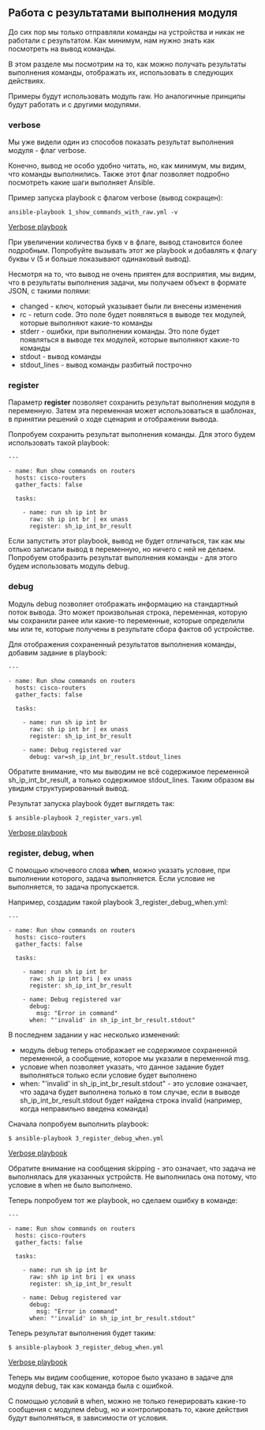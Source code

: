 ## Работа с результатами выполнения модуля

До сих пор мы только отправляли команды на устройства и никак не работали с результатом.
Как минимум, нам нужно знать как посмотреть на вывод команды.

В этом разделе мы посмотрим на то, как можно получать результаты выполнения команды, отображать их, использовать в следующих действиях.

Примеры будут использовать модуль raw.
Но аналогичные принципы будут работать и с другими модулями.

### verbose

Мы уже видели один из способов показать результат выполнения модуля - флаг verbose.

Конечно, вывод не особо удобно читать, но, как минимум, мы видим, что команды выполнились.
Также этот флаг позволяет подробно посмотреть какие шаги выполняет Ansible.

Пример запуска playbook с флагом verbose (вывод сокращен):
```
ansible-playbook 1_show_commands_with_raw.yml -v
```

[Verbose playbook](https://raw.githubusercontent.com/natenka/PyNEng/master/book/chapter15/images/playbook-verbose.png)

При увеличении количества букв v в флаге, вывод становится более подробным.
Попробуйте вызывать этот же playbook и добавлять к флагу буквы v (5 и больше показывают одинаковый вывод).

Несмотря на то, что вывод не очень приятен для восприятия, мы видим, что в результаты выполнения задачи, мы получаем объект в формате JSON, с такими полями:
* changed - ключ, который указывает были ли внесены изменения
* rc - return code. Это поле будет появляться в выводе тех модулей, которые выполняют какие-то команды
* stderr - ошибки, при выполнении команды. Это поле будет появляться в выводе тех модулей, которые выполняют какие-то команды
* stdout - вывод команды
* stdout_lines - вывод команды разбитый построчно


### register

Параметр __register__ позволяет сохранить результат выполнения модуля в переменную.
Затем эта переменная может использоваться в шаблонах, в принятии решений о ходе сценария и отображении вывода.

Попробуем сохранить результат выполнения команды.
Для этого будем использовать такой playbook:
```
---

- name: Run show commands on routers
  hosts: cisco-routers
  gather_facts: false

  tasks:

    - name: run sh ip int br
      raw: sh ip int br | ex unass
      register: sh_ip_int_br_result
```

Если запустить этот playbook, вывод не будет отличаться, так как мы отлько записали вывод в переменную, но ничего с ней не делаем.
Попробуем отобразить результат выполнения команды - для этого будем использовать модуль debug.


### debug

Модуль debug позволяет отображать информацию на стандартный поток вывода.
Это может произвольная строка, переменная, которую мы сохранили ранее или какие-то переменные, которые определили мы или те, которые получены в результате сбора фактов об устройстве.


Для отображения сохраненный результатов выполнения команды, добавим задание в playbook:
```
---

- name: Run show commands on routers
  hosts: cisco-routers
  gather_facts: false

  tasks:

    - name: run sh ip int br
      raw: sh ip int br | ex unass
      register: sh_ip_int_br_result

    - name: Debug registered var
      debug: var=sh_ip_int_br_result.stdout_lines
```

Обратите внимание, что мы выводим не всё содержимое переменной sh_ip_int_br_result, а только содержимое stdout_lines.
Таким образом вы увидим структурированный вывод.

Результат запуска playbook будет выглядеть  так:
```
$ ansible-playbook 2_register_vars.yml
```

[Verbose playbook](https://raw.githubusercontent.com/natenka/PyNEng/master/book/chapter15/images/2_register_vars.png)


### register, debug, when

С помощью ключевого слова __when__, можно указать условие, при выполнении которого, задача выполняется.
Если условие не выполняется, то задача пропускается.

Например, создадим такой playbook 3_register_debug_when.yml:
```
---

- name: Run show commands on routers
  hosts: cisco-routers
  gather_facts: false

  tasks:

    - name: run sh ip int br
      raw: sh ip int bri | ex unass
      register: sh_ip_int_br_result

    - name: Debug registered var
      debug:
        msg: "Error in command"
      when: "'invalid' in sh_ip_int_br_result.stdout"
```

В последнем задании у нас несколько изменений:
* модуль debug теперь отображает не содержимое сохраненной переменной, а сообщение, которое мы указали в переменной msg.
* условие when позволяет указать, что данное задание будет выполняться только если условие будет выполнено
 * when: "'invalid' in sh_ip_int_br_result.stdout" - это условие означает, что задача будет выполнена только в том случае, если в выводе sh_ip_int_br_result.stdout будет найдена строка invalid (например, когда неправильно введена команда)

Сначала попробуем выполнить playbook:
```
$ ansible-playbook 3_register_debug_when.yml
```

[Verbose playbook](https://raw.githubusercontent.com/natenka/PyNEng/master/book/chapter15/images/3_register_debug_when_skip.png)

Обратите внимание на сообщения skipping - это означает, что задача не выполнялась для указанных устройств.
Не выполнилась она потому, что условие в when не было выполнено.

Теперь попробуем тот же playbook, но сделаем ошибку в команде:
```
---

- name: Run show commands on routers
  hosts: cisco-routers
  gather_facts: false

  tasks:

    - name: run sh ip int br
      raw: shh ip int bri | ex unass
      register: sh_ip_int_br_result

    - name: Debug registered var
      debug:
        msg: "Error in command"
      when: "'invalid' in sh_ip_int_br_result.stdout"
```

Теперь результат выполнения будет таким:
```
$ ansible-playbook 3_register_debug_when.yml
```

[Verbose playbook](https://raw.githubusercontent.com/natenka/PyNEng/master/book/chapter15/images/3_register_debug_when.png)

Теперь мы видим сообщение, которое было указано в задаче для модуля debug, так как команда была с ошибкой.

С помощью условий в when, можно не только генерировать какие-то сообщения с модулем debug, но и контролировать то, какие действия будут выполняться, в зависимости от условия.
